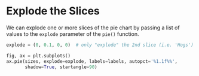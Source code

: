 # Explode the Slices

We can explode one or more slices of the pie chart by passing a list of values to the `explode` parameter of the `pie()` function.

```python
explode = (0, 0.1, 0, 0)  # only "explode" the 2nd slice (i.e. 'Hogs')

fig, ax = plt.subplots()
ax.pie(sizes, explode=explode, labels=labels, autopct='%1.1f%%',
       shadow=True, startangle=90)
```
